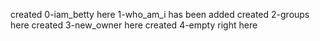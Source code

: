 created 0-iam_betty here
1-who_am_i has been added
created 2-groups here
created 3-new_owner here
created 4-empty right here
